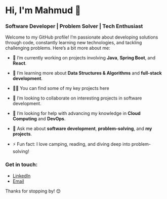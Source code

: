 # Hi, I'm Mahmud 👋

### Software Developer | Problem Solver | Tech Enthusiast  

Welcome to my GitHub profile! I’m passionate about developing solutions through code, constantly learning new technologies, and tackling challenging problems. Here’s a bit more about me:

- 🔭 I’m currently working on projects involving **Java**, **Spring Boot**, and **React**.

- 🌱 I’m learning more about **Data Structures & Algorithms** and **full-stack development**.

- 👨‍💻 You can find some of my key projects here

- 👯 I’m looking to collaborate on interesting projects in software development.

- 🤔 I’m looking for help with advancing my knowledge in **Cloud Computing** and **DevOps**.

- 💬 Ask me about **software development**, **problem-solving**, and **my projects**.

- ⚡ Fun fact: I love camping, reading, and diving deep into problem-solving!

### Get in touch:
- [LinkedIn](linkedin.com/in/abdullah-mahmud-532b62103)
- [Email](mailto:abdullahalmahmud28@gmail.com)

Thanks for stopping by! 😊

